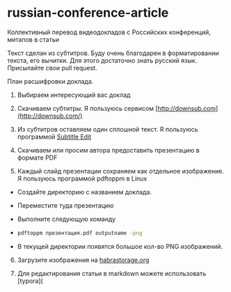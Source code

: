 # russian-conference-article

Коллективный перевод видеодокладов c Российских конференций, митапов в статьи

Текст сделан из субтитров. Буду очень благодарен в форматировании текста, его вычитки. Для этого достаточно знать русский язык. Присылайте свои pull request.



План расшифровки доклада.

1) Выбираем интересующий вас доклад

2) Скачиваем субтитры. Я пользуюсь сервисом [http://downsub.com](http://downsub.com/)

3) Из субтитров оставляем один сплошной текст. Я пользуюсь программой [Subtitle Edit](https://www.nikse.dk/subtitleedit)

4) Скачиваем или просим автора предоставить презентацию в формате PDF

5) Каждый слайд презентации сохраняем как отдельное изображение. Я пользуюсь программой pdftoppm в Linux

- Создайте директорию с названием доклада.

- Переместите туда презентацию

- Выполните следующую команду

- ```bash
  pdftoppm презентация.pdf outputname -png
  ```

- В текущей директории появятся большое кол-во PNG изображений.

6) Загрузите изображения на [habrastorage.org](https://habrastorage.org/)

7) Для редактирования статьи в markdown можете использовать [typora](